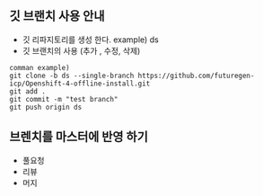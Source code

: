 ## 깃 브랜치 사용 안내
- 깃 리파지토리를 생성 한다. example) ds
- 깃 브랜치의 사용 (추가 , 수정, 삭제)
```
comman example)
git clone -b ds --single-branch https://github.com/futuregen-icp/Openshift-4-offline-install.git
git add .
git commit -m "test branch"
git push origin ds
```

## 브렌치를 마스터에 반영 하기
- 풀요청
- 리뷰 
- 머지 
